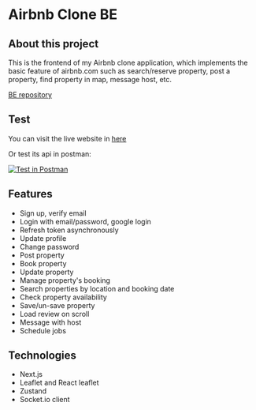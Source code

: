 # Airbnb Clone BE

## About this project

This is the frontend of my Airbnb clone application, which implements the basic feature of airbnb.com such as search/reserve property, post a property, find property in map, message host, etc.

[BE repository](https://github.com/minhtri06/airbnb-be)

## Test

You can visit the live website in [here](https://minhtri06-airbnb.vercel.app/)

Or test its api in postman:

[![Test in Postman](https://run.pstmn.io/button.svg)](https://app.getpostman.com/run-collection/24479002-a0d0018d-0ca4-4676-ba1f-b972bb391043?action=collection%2Ffork&collection-url=entityId%3D24479002-a0d0018d-0ca4-4676-ba1f-b972bb391043%26entityType%3Dcollection%26workspaceId%3D0b819cc4-d8fd-4e66-87e0-42eb692c58f2#?env%5BNew%20Environment%5D=W10=)

## Features

- Sign up, verify email
- Login with email/password, google login
- Refresh token asynchronously
- Update profile
- Change password
- Post property
- Book property
- Update property
- Manage property's booking
- Search properties by location and booking date
- Check property availability
- Save/un-save property
- Load review on scroll
- Message with host
- Schedule jobs

## Technologies

- Next.js
- Leaflet and React leaflet
- Zustand
- Socket.io client
